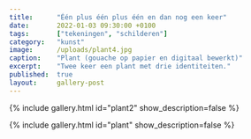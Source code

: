 ```yaml
---
title:      "Één plus één plus één en dan nog een keer"
date:       2022-01-03 09:30:00 +0100
tags:       ["tekeningen", "schilderen"]
category:   "kunst"
image:      /uploads/plant4.jpg
caption:    "Plant (gouache op papier en digitaal bewerkt)"
excerpt:    "Twee keer een plant met drie identiteiten."
published:  true
layout:     gallery-post
---
```

{% include gallery.html id="plant2" show_description=false %}

{% include gallery.html id="plant" show_description=false %}
